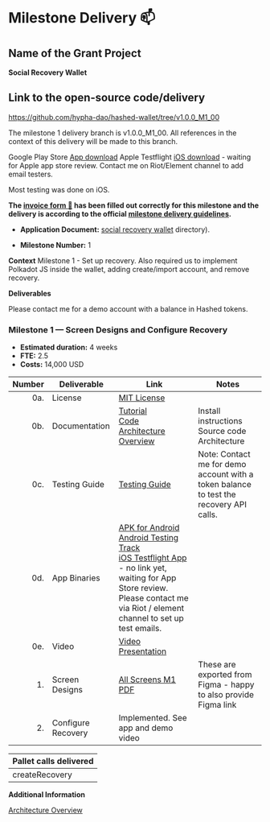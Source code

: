 # Milestone Delivery :mailbox:

## Name of the Grant Project
**Social Recovery Wallet**

## Link to the open-source code/delivery

https://github.com/hypha-dao/hashed-wallet/tree/v1.0.0_M1_00

The milestone 1 delivery branch is v1.0.0_M1_00. All references in the context of this delivery will be made to this branch. 

Google Play Store [App download](https://play.google.com/apps/internaltest/4701631300800602818)
Apple Testflight [iOS download]() - waiting for Apple app store review. Contact me on Riot/Element channel to add email testers. 

Most testing was done on iOS. 

**The [invoice form :pencil:](https://docs.google.com/forms/d/e/1FAIpQLSfmNYaoCgrxyhzgoKQ0ynQvnNRoTmgApz9NrMp-hd8mhIiO0A/viewform) has been filled out correctly for this milestone and the delivery is according to the official [milestone delivery guidelines](https://github.com/w3f/Grants-Program/blob/master/docs/milestone-deliverables-guidelines.md).**  

* **Application Document:** 
[social recovery wallet](https://github.com/w3f/Grants-Program/tree/master/applications/social_recovery_wallet.md) directory).

* **Milestone Number:** 1

**Context**
Milestone 1 - Set up recovery. Also required us to implement Polkadot JS inside the wallet, adding create/import account, and remove recovery. 


**Deliverables**

Please contact me for a demo account with a balance in Hashed tokens. 

### Milestone 1 — Screen Designs and Configure Recovery
- **Estimated duration:** 4 weeks
- **FTE:**  2.5
- **Costs:** 14,000 USD

| Number | Deliverable | Link | Notes
| -----: | ----------- | ------------- | ------------- |
| 0a. | License | [MIT License](https://github.com/hypha-dao/hashed-wallet/blob/v1.0.0_M1_00/LICENSE) | 
| 0b. | Documentation | [Tutorial](https://github.com/hypha-dao/hashed-wallet/blob/v1.0.0_M1_00/documentation/tutorial.md) <BR> [Code](https://github.com/hypha-dao/hashed-wallet/tree/v1.0.0_M1_00/)  <BR> [Architecture Overview](https://github.com/hypha-dao/hashed-wallet/blob/v1.0.0_M1_00/documentation/architecture.md) | Install instructions <BR> Source code <BR> Architecture
| 0c. | Testing Guide | [Testing Guide](https://github.com/hypha-dao/hashed-wallet/blob/v1.0.0_M1_00/documentation/testing_guide.md) | Note: Contact me for demo account with a token balance to test the recovery API calls. 
| 0d. | App Binaries | [APK for Android](https://github.com/hypha-dao/hashed-wallet/releases/download/1.0.0_prerelease_M1/app-release.apk) <BR> [Android Testing Track](https://play.google.com/apps/internaltest/4701631300800602818) <BR> [iOS Testflight App]() - no link yet, waiting for App Store review. Please contact me via Riot / element channel to set up test emails. |
| 0e. | Video | [Video Presentation](https://github.com/hypha-dao/hashed-wallet/blob/v1.0.0_M1_00/documentation/videos/milestone_1_delivery.md) |
| 1. | Screen Designs | [All Screens M1 PDF](https://github.com/hypha-dao/hashed-wallet/raw/v1.0.0_M1_00/documentation/Milestone%201%20Screens.pdf) | These are exported from Figma - happy to also provide Figma link
| 2. | Configure Recovery | Implemented. See app and demo video | 


| Pallet calls delivered |
| ------------ |
| createRecovery |

**Additional Information**

[Architecture Overview](https://github.com/hypha-dao/hashed-wallet/blob/v1.0.0_M1_00/documentation/architecture.md)
